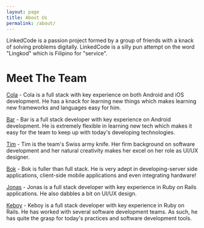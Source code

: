 ```yaml
---
layout: page
title: About Us
permalink: /about/
---
```


LinkedCode is a passion project formed by a group of friends with a knack of solving problems digitally. LinkedCode is a silly pun attempt on the word "Lingkod" which is Filipino for "service".

# Meet The Team

[Cola](https://github.com/NicolasAndes) - Cola is a full stack with key experience on both Android and iOS development. He has a knack for learning new things which makes learning new frameworks and languages easy for him.

[Bar](https://github.com/rubenbabar) - Bar is a full stack developer with key experience on Android development. He is extremely flexible in learning new tech which makes it easy for the team to keep up with today's developing technologies.

[Tim]() - Tim is the team's Swiss army knife. Her firm background on software development and her natural creativity makes her excel on her role as UI/UX designer.

[Bok]() - Bok is fuller than full stack. He is very adept in developing-server side applications, client-side mobile applications and even integrating hardware!

[Jonas]() - Jonas is a full stack developer with key experience in Ruby on Rails applications. He also dabbles a bit on UI/UX design.

[Keboy](https://github.com/alkevintan) - Keboy is a full stack developer with key experience in Ruby on Rails. He has worked with several software development teams. As such, he has quite the grasp for today's practices and software development tools.
